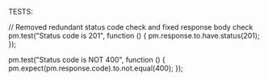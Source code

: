 TESTS:


// Removed redundant status code check and fixed response body check
pm.test("Status code is 201", function () {
    pm.response.to.have.status(201);
});

pm.test("Status code is NOT 400", function () {
    pm.expect(pm.response.code).to.not.equal(400);
});
